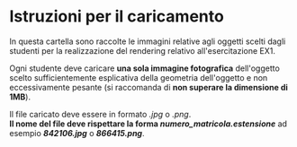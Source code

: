 # Istruzioni per il caricamento

In questa cartella sono raccolte le immagini relative agli oggetti scelti dagli studenti
per la realizzazione del rendering relativo all'esercitazione EX1.

Ogni studente deve caricare **una sola immagine fotografica** dell'oggetto scelto
sufficientemente esplicativa della geometria dell'oggetto e non eccessivamente pesante
(si raccomanda di **non superare la dimensione di 1MB**).

Il file caricato deve essere in formato *.jpg* o *.png*.  
**Il nome del file deve rispettare la forma *numero_matricola.estensione*** ad esempio ***842106.jpg*** o ***866415.png***.

